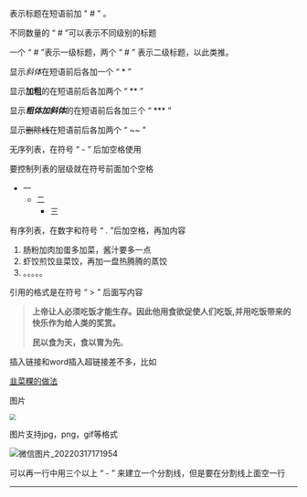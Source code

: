 表示标题在短语前加  " # " 。

不同数量的 “ # ”可以表示不同级别的标题

一个 “ # ”表示一级标题，两个 “ # ” 表示二级标题，以此类推。

显示*斜体*在短语前后各加一个 “ * ”

显示**加粗**的在短语前后各加两个 “ ** ”

显示***粗体加斜体***的在短语前后各加三个 “ *** ”    

显示~~删除线~~在短语前后各加两个 “ ~~ ”      

无序列表，在符号 “ - ” 后加空格使用

要控制列表的层级就在符号前面加个空格

- 一
  - 二
    - 三

有序列表，在数字和符号 “ . ”后加空格，再加内容

1. 肠粉加肉加蛋多加菜，酱汁要多一点
2. 虾饺煎饺韭菜饺，再加一盘热腾腾的蒸饺
3. 。。。。。

引用的格式是在符号 “ > ” 后面写内容

> **上帝让人必须吃饭才能生存。因此他用食欲促使人们吃饭,并用吃饭带来的快乐作为给人类的奖赏。**    
>
> **民以食为天，食以胃为先**。

插入链接和word插入超链接差不多，比如

[韭菜粿的做法](http://www.meichubang.com/web/201507/89573.html)

图片

<img src="G:\微信图片_20220317171954.jpg" style="zoom:67%;" />

图片支持jpg，png，gif等格式

![微信图片_20220317171954](G:\微信图片_20220317171954.jpg)![]()

可以再一行中用三个以上 “ - ” 来建立一个分割线，但是要在分割线上面空一行

-----------





